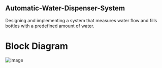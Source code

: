 ## Automatic-Water-Dispenser-System
Designing and implementing a system that measures water flow and fills bottles with a predefined amount of water.

# Block Diagram
![image](https://github.com/kmv19/Automatic-Water-Dispenser-System/assets/143374982/f76ae9f1-abfa-4167-a1c1-55caea85411e)
